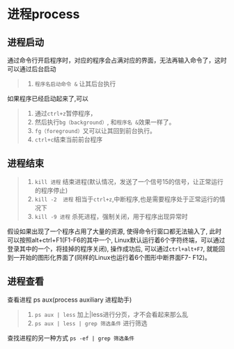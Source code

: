 # 进程process

## 进程启动
通过命令行开启程序时，对应的程序会占满对应的界面，无法再输入命令了，这时可以通过后台启动
>1. `程序名启动命令 &` 让其后台执行

如果程序已经启动起来了,可以
>1. 通过`ctrl+z`暂停程序，
>2. 然后执行`bg（background）`, 和`程序名 &`效果一样了。  
>3. `fg（foreground）`又可以让其回到前台执行。
>4. `ctrl+c`结束当前前台程序

## 进程结束
>1. `kill 进程` 结束进程(默认情况，发送了一个信号15的信号，让正常运行的程序停止)
>2. `kill -2  进程` 相当于`ctrl+z`,中断程序,也是需要程序处于正常运行的情况下
>3. `kill -9 进程` 杀死进程，强制关闭，用于程序出现异常时

假设如果出现了一个程序占用了大量的资源, 使得命令行窗口都无法输入了, 此时可以按照alt+ctrl+F1(F1-F6的其中一个, Linux默认运行着6个字符终端，可以通过登录其中的一个，将挂掉的程序关闭), 操作成功后, 可以通过`ctrl+alt+F7`, 就能回到一开始的图形化界面了(同样的Linux也运行着6个图形中断界面F7- F12)。


## 进程查看
查看进程 ps aux(process auxiliary 进程助手)
>1. `ps aux | less` 加上|less进行分页，才不会看起来那么乱
>2. `ps aux | less | grep 筛选条件` 进行筛选

查找进程的另一种方式
`ps -ef | grep 筛选条件`
